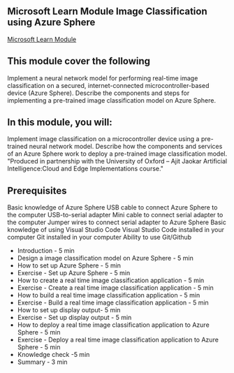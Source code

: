 ## Microsoft Learn Module Image Classification using Azure Sphere

[Microsoft Learn Module](https://docs.microsoft.com/en-gb/learn/modules/image-classification-azure-sphere)

## This module cover the following 

Implement a neural network model for performing real-time image classification on a secured, internet-connected microcontroller-based device (Azure Sphere). Describe the components and steps for implementing a pre-trained image classification model on Azure Sphere.

## In this module, you will:

Implement image classification on a microcontroller device using a pre-trained neural network model.
Describe how the components and services of an Azure Sphere work to deploy a pre-trained image classification model.
"Produced in partnership with the University of Oxford – Ajit Jaokar Artificial Intelligence:Cloud and Edge Implementations course."

## Prerequisites
Basic knowledge of Azure Sphere
USB cable to connect Azure Sphere to the computer
USB-to-serial adapter
Mini cable to connect serial adapter to the computer
Jumper wires to connect serial adapter to Azure Sphere
Basic knowledge of using Visual Studio Code
Visual Studio Code installed in your computer
Git installed in your computer
Ability to use Git/Github

- Introduction - 5 min
- Design a image classification model on Azure Sphere - 5 min
- How to set up Azure Sphere - 5 min
- Exercise - Set up Azure Sphere - 5 min
- How to create a real time image classification application - 5 min
- Exercise - Create a real time image classification application - 5 min
- How to build a real time image classification application - 5 min
- Exercise - Build a real time image classification application - 5 min
- How to set up display output- 5 min
- Exercise - Set up display output - 5 min
- How to deploy a real time image classification application to Azure Sphere - 5 min
- Exercise - Deploy a real time image classification application to Azure Sphere - 5 min
- Knowledge check -5 min
- Summary - 3 min
